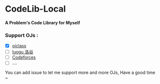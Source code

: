 # CodeLib-Local

#### A Problem's Code Library for Myself

### Support OJs :

-   [x] [oiclass](http://www.oiclass.com)
-   [ ] [luogu 洛谷](luogu.com.cn)
-   [ ] [Codeforces](https://codeforces.com/)
-   [ ] ….

You can add issue to let me support more and more OJs, Have a good time ~
